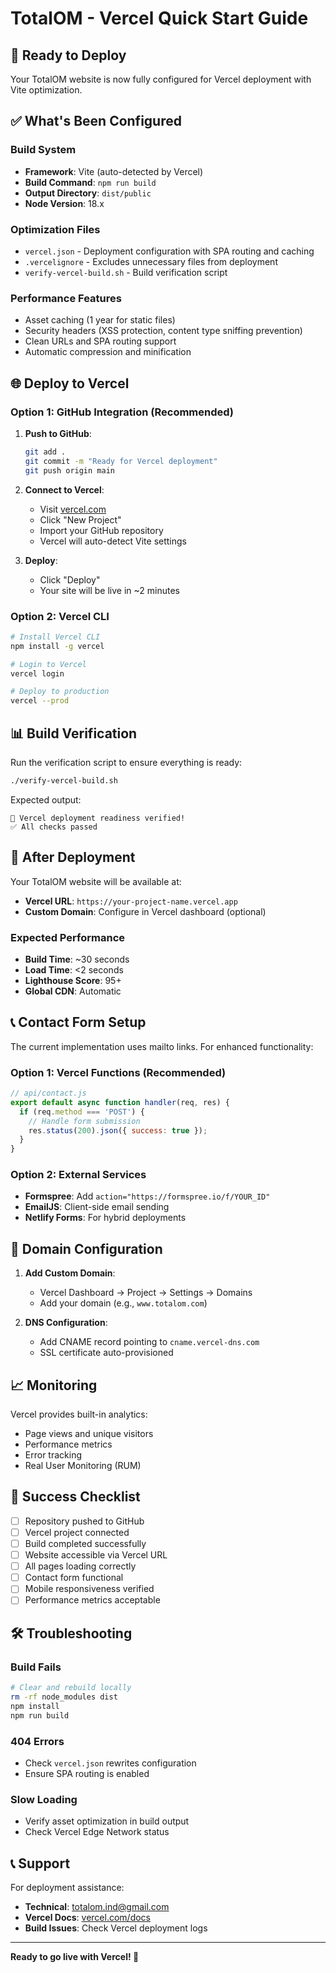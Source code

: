 # TotalOM - Vercel Quick Start Guide

## 🚀 Ready to Deploy

Your TotalOM website is now fully configured for Vercel deployment with Vite optimization.

## ✅ What's Been Configured

### Build System
- **Framework**: Vite (auto-detected by Vercel)
- **Build Command**: `npm run build`
- **Output Directory**: `dist/public`
- **Node Version**: 18.x

### Optimization Files
- `vercel.json` - Deployment configuration with SPA routing and caching
- `.vercelignore` - Excludes unnecessary files from deployment
- `verify-vercel-build.sh` - Build verification script

### Performance Features
- Asset caching (1 year for static files)
- Security headers (XSS protection, content type sniffing prevention)
- Clean URLs and SPA routing support
- Automatic compression and minification

## 🌐 Deploy to Vercel

### Option 1: GitHub Integration (Recommended)

1. **Push to GitHub**:
   ```bash
   git add .
   git commit -m "Ready for Vercel deployment"
   git push origin main
   ```

2. **Connect to Vercel**:
   - Visit [vercel.com](https://vercel.com)
   - Click "New Project"
   - Import your GitHub repository
   - Vercel will auto-detect Vite settings

3. **Deploy**:
   - Click "Deploy"
   - Your site will be live in ~2 minutes

### Option 2: Vercel CLI

```bash
# Install Vercel CLI
npm install -g vercel

# Login to Vercel
vercel login

# Deploy to production
vercel --prod
```

## 📊 Build Verification

Run the verification script to ensure everything is ready:

```bash
./verify-vercel-build.sh
```

Expected output:
```
🎉 Vercel deployment readiness verified!
✅ All checks passed
```

## 🔗 After Deployment

Your TotalOM website will be available at:
- **Vercel URL**: `https://your-project-name.vercel.app`
- **Custom Domain**: Configure in Vercel dashboard (optional)

### Expected Performance
- **Build Time**: ~30 seconds
- **Load Time**: <2 seconds
- **Lighthouse Score**: 95+
- **Global CDN**: Automatic

## 📞 Contact Form Setup

The current implementation uses mailto links. For enhanced functionality:

### Option 1: Vercel Functions (Recommended)
```javascript
// api/contact.js
export default async function handler(req, res) {
  if (req.method === 'POST') {
    // Handle form submission
    res.status(200).json({ success: true });
  }
}
```

### Option 2: External Services
- **Formspree**: Add `action="https://formspree.io/f/YOUR_ID"`
- **EmailJS**: Client-side email sending
- **Netlify Forms**: For hybrid deployments

## 🔧 Domain Configuration

1. **Add Custom Domain**:
   - Vercel Dashboard → Project → Settings → Domains
   - Add your domain (e.g., `www.totalom.com`)

2. **DNS Configuration**:
   - Add CNAME record pointing to `cname.vercel-dns.com`
   - SSL certificate auto-provisioned

## 📈 Monitoring

Vercel provides built-in analytics:
- Page views and unique visitors
- Performance metrics
- Error tracking
- Real User Monitoring (RUM)

## 🎯 Success Checklist

- [ ] Repository pushed to GitHub
- [ ] Vercel project connected
- [ ] Build completed successfully
- [ ] Website accessible via Vercel URL
- [ ] All pages loading correctly
- [ ] Contact form functional
- [ ] Mobile responsiveness verified
- [ ] Performance metrics acceptable

## 🛠️ Troubleshooting

### Build Fails
```bash
# Clear and rebuild locally
rm -rf node_modules dist
npm install
npm run build
```

### 404 Errors
- Check `vercel.json` rewrites configuration
- Ensure SPA routing is enabled

### Slow Loading
- Verify asset optimization in build output
- Check Vercel Edge Network status

## 📞 Support

For deployment assistance:
- **Technical**: totalom.ind@gmail.com
- **Vercel Docs**: [vercel.com/docs](https://vercel.com/docs)
- **Build Issues**: Check Vercel deployment logs

---

**Ready to go live with Vercel! 🚀**